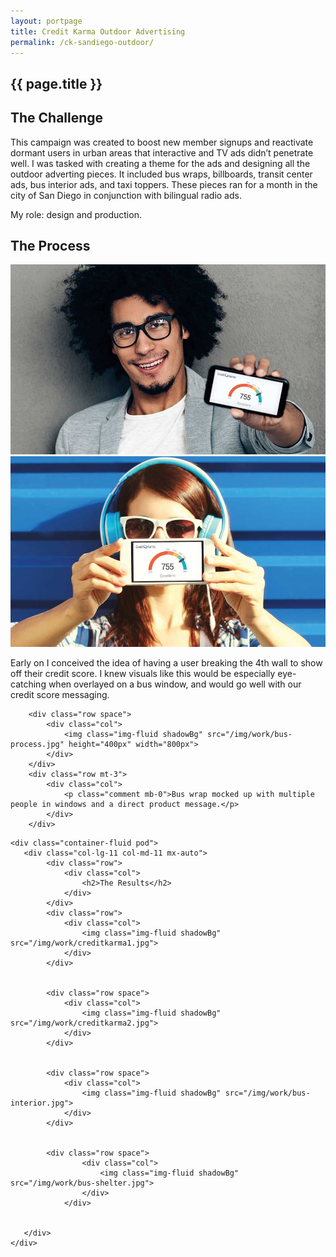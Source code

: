 ```yaml
---
layout: portpage
title: Credit Karma Outdoor Advertising
permalink: /ck-sandiego-outdoor/
---
```

<section id="portfolioHero">
        <div class="container-fluid">
            <div class="row">
                <div class="col-lg-11 col-md-11 mx-auto">
                    <h1 class="text-center">{{ page.title }}</h1>
                </div>
            </div>
             <div class="row">
               <div class="bar mx-auto"></div> 
            </div> 
        </div>
    </section>
<section id="portfolioMain">
       
<!--the challenge-->

<div class="container-fluid pod">
   <div class="col-lg-11 col-md-11 mx-auto">
        <div class="row">
            <div class="col">
                <h2>The Challenge</h2>
                <p>This campaign was created to boost new member signups and reactivate dormant users in urban areas that interactive and TV ads didn’t penetrate well. I was tasked with creating a theme for the ads and designing all the outdoor adverting pieces. It included bus wraps, billboards, transit center ads, bus interior ads, and taxi toppers. These pieces ran for a month in the city of San Diego in conjunction with bilingual radio ads. </p>
                <p class="role">My role: design and production.</p>
            </div>
        </div>
   </div>
</div>

<!--the challenge end -->


<!--the process-->
<div class="container-fluid pod">
<div class="col-lg-11 col-md-11 mx-auto">
        <div class="row">
            <div class="col">
                <h2>The Process</h2>
            </div>
        </div>
        <div class="row">
            <div class="col">
                <img class="img-fluid shadowBg" src="/img/work/sd-process.jpg">
            </div>
            <div class="col">
            <img class="img-fluid shadowBg" src="/img/work/sd-process-2.jpg">
            </div>
        </div>
        <div class="row mt-3">
            <div class="col">
                <p class="comment mb-0">Early on I conceived the idea of having a user breaking the 4th wall to show off their credit score. I knew visuals like this would be especially eye-catching when overlayed on a bus window, and would go well with our credit score messaging.</p>
            </div>
        </div>
    
        <div class="row space">
            <div class="col">
                <img class="img-fluid shadowBg" src="/img/work/bus-process.jpg" height="400px" width="800px">
            </div>
        </div>
        <div class="row mt-3">
            <div class="col">
                <p class="comment mb-0">Bus wrap mocked up with multiple people in windows and a direct product message.</p>
            </div>
        </div>
</div>
</div>
<!--the process end-->

<!--the final product-->

    <div class="container-fluid pod">
       <div class="col-lg-11 col-md-11 mx-auto">
            <div class="row">
                <div class="col">
                    <h2>The Results</h2>
                </div>
            </div>
            <div class="row">
                <div class="col">
                    <img class="img-fluid shadowBg" src="/img/work/creditkarma1.jpg">
                </div>
            </div>
           
    
            <div class="row space">
                <div class="col">
                    <img class="img-fluid shadowBg" src="/img/work/creditkarma2.jpg">
                </div>
            </div>
           
    
            <div class="row space">
                <div class="col">
                    <img class="img-fluid shadowBg" src="/img/work/bus-interior.jpg">
                </div>
            </div>
           

            <div class="row space">
                    <div class="col">
                        <img class="img-fluid shadowBg" src="/img/work/bus-shelter.jpg">
                    </div>
                </div>
                

       </div>
    </div>

<!--the final product end-->

</section>